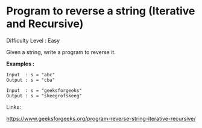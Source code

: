 # Program to reverse a string (Iterative and Recursive)

Difficulty Level : Easy

Given a string, write a program to reverse it.

**Examples :**

```
Input  : s = "abc"
Output : s = "cba"

Input  : s = "geeksforgeeks"
Output : s = "skeegrofskeeg"
```

Links:

https://www.geeksforgeeks.org/program-reverse-string-iterative-recursive/
